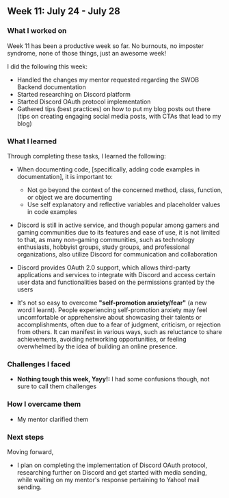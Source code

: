 ## Week 11: July 24 - July 28

### What I worked on

Week 11 has been a productive week so far. No burnouts, no imposter syndrome, none of those things, just an awesome week!

I did the following this week:

- Handled the changes my mentor requested regarding the SWOB Backend documentation
- Started researching on Discord platform
- Started Discord OAuth protocol implementation
- Gathered tips (best practices) on how to put my blog posts out there (tips on creating engaging social media posts, with CTAs that lead to my blog)

### What I learned

Through completing these tasks, I learned the following:

- When documenting code, [specifically, adding code examples in documentation], it is important to:

  - Not go beyond the context of the concerned method, class, function, or object we are documenting
  - Use self explanatory and reflective variables and placeholder values in code examples

- Discord is still in active service, and though popular among gamers and gaming communities due to its features and ease of use, it is not limited to that, as many non-gaming communities, such as technology enthusiasts, hobbyist groups, study groups, and professional organizations, also utilize Discord for communication and collaboration
- Discord provides OAuth 2.0 support, which allows third-party applications and services to integrate with Discord and access certain user data and functionalities based on the permissions granted by the users
- It's not so easy to overcome **"self-promotion anxiety/fear"** (a new word I learnt). People experiencing self-promotion anxiety may feel uncomfortable or apprehensive about showcasing their talents or accomplishments, often due to a fear of judgment, criticism, or rejection from others. It can manifest in various ways, such as reluctance to share achievements, avoiding networking opportunities, or feeling overwhelmed by the idea of building an online presence.

### Challenges I faced

- **Nothing tough this week, Yayy!:** I had some confusions though, not sure to call them challenges

### How I overcame them

- My mentor clarified them

### Next steps

Moving forward,

- I plan on completing the implementation of Discord OAuth protocol, researching further on Discord and get started with media sending, while waiting on my mentor's response pertaining to Yahoo! mail sending.
